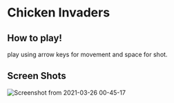 # Chicken Invaders
## How to play!
play using arrow keys for movement and space for shot.
## Screen Shots
![Screenshot from 2021-03-26 00-45-17](https://user-images.githubusercontent.com/58592602/112538416-78d57800-8dcd-11eb-8d9d-fa688b5c838b.png)

